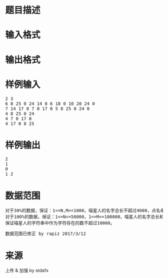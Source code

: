 

# 题目描述



# 输入格式



# 输出格式



# 样例输入


<pre>2 3
6 8 25 0 24 14 8 6 18 0 10 20 24 0
7 14 17 8 7 0 17 0 5 8 25 0 24 0
4 8 25 0 24
4 7 0 17 0
4 17 0 8 25
</pre>

# 样例输出


<pre>2
1
0
1 2
</pre>

# 数据范围


<pre>对于30%的数据，保证：1&lt;=N,M&lt;=1000，喵星人的名字总长不超过4000，点名串的总长不超过2000。
对于100%的数据，保证：1&lt;=N&lt;=50000，1&lt;=M&lt;=100000，喵星人的名字总长和点名串的总长分别不超过200000，
保证喵星人的字符串中作为字符存在的数不超过10000。 </pre>
<pre>数据范围已修正 by rapiz 2017/3/12</pre>

# 来源


<p>
上传 &amp; 加强 by stdafx
</p>
